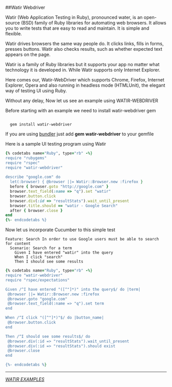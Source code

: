 ##Watir Webdriver

Watir (Web Application Testing in Ruby), pronounced water, is an open-source (BSD) family of Ruby libraries for automating web browsers. It allows you to write tests that are easy to read and maintain. It is simple and flexible.

Watir drives browsers the same way people do. It clicks links, fills in forms, presses buttons. Watir also checks results, such as whether expected text appears on the page.

Watir is a family of Ruby libraries but it supports your app no matter what technology it is developed in. While Watir supports only Internet Explorer.

Here comes our, Watir-WebDriver which supports Chrome, Firefox, Internet Explorer, Opera and also running in headless mode (HTMLUnit), the elegant way of testing UI using Ruby.

Without any delay, Now let us see an example using WATIR-WEBDRIVER

Before starting with an example we need to install watir-webdriver gem

```command
 
  gem install watir-webdriver

```
If you are using [bundler](http://bundler.io) just add **gem watir-webdriver** to your gemfile

Here is  a sample UI testing program using Watir


```ruby
{% codetabs name="Ruby", type="rb" -%}
require "rubygems"
require "rspec"
require "watir-webdriver"
 
describe "google.com" do
  let(:browser) { @browser ||= Watir::Browser.new :firefox } 
  before { browser.goto "http://google.com" } 
  browser.text_field(:name => "q").set "watir"
  browser.button.click 
  browser.div(:id => "resultStats").wait_until_present
  browser.title.should == "watir - Google Search"
  after { browser.close }
end
{%- endcodetabs %}

```

Now let us incorporate Cucumber to this simple test

```gherkin
Feature: Search In order to use Google users must be able to search for content 
  Scenario: Search for a term
    Given I have entered "watir" into the query
    When I click "search"
    Then I should see some results
 ```
 
 ```ruby
{% codetabs name="Ruby", type="rb" -%}
require "watir-webdriver"
require "rspec/expectations"
 
Given /^I have entered "([^"]*)" into the query$/ do |term|
  @browser ||= Watir::Browser.new :firefox
  @browser.goto "google.com"
  @browser.text_field(:name => "q").set term
end
 
When /^I click "([^"]*)"$/ do |button_name|
  @browser.button.click
end
 
Then /^I should see some results$/ do
  @browser.div(:id => "resultStats").wait_until_present
  @browser.div(:id => "resultStats").should exist 
  @browser.close
end

{%- endcodetabs %}
```

---
[*WATIR EXAMPLES*](https://watir.com/frameworks)
